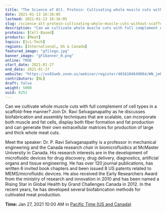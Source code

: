 ```yaml
---
title: "The Science of Alt. Protein: Cultivating whole muscle cuts without scaffolds"
date: 2021-01-13 16:16:05
lastmod: 2021-01-13 16:16:05
slug: /science-alt-protein-cultivating-whole-muscle-cuts-without-scaffolds
description: "Can we cultivate whole muscle cuts with full complement of cell types in a scaffold-free manner? Join Dr. Ravi Selvaganapathy as he discusses biofabrication and assembly techniques that are scalable, can incorporate both muscle and fat cells, display both fiber formation and fat production and can generate their own extracellular matrices for production of large and thick whole meat cuts."
proteins: [Cell-Based]
products: [Meat]
topics: [Sci-Tech]
regions: [International, US & Canada]
featured_image: "gfilogo.jpg"
banner_image: "gfibanner_0.png"
online: TRUE
start_date: 2021-01-27
end_date: 2021-01-27
website: "https://us02web.zoom.us/webinar/register/4016104649064/WN_jmkCywPtSCCJfBZlcGMPlg"
contributors: [NL]
draft: false
weight: 5000
uuid: 8252
---
```

<p>Can we cultivate whole muscle cuts with full complement of cell types in a scaffold-free manner? Join Dr. Ravi Selvaganapathy as he discusses biofabrication and assembly techniques that are scalable, can incorporate both muscle and fat cells, display both fiber formation and fat production and can generate their own extracellular matrices for production of large and thick whole meat cuts.</p>
<p>Meet the speaker: Dr. P. Ravi Selvaganapathy is a professor in mechanical engineering and the Canada research chair in biomicrofluidics at McMaster University in Canada. His research interests are in the development of microfluidic devices for drug discovery, drug delivery, diagnostics, artificial organs and tissue engineering. He has over 120 journal publications, has written 6 invited book chapters and been issued 8 US patents related to MEMS/microfluidic devices. He also received the Early Researchers Award from the ministry of research and innovation in 2010 and has been named a Rising Star in Global Health by Grand Challenges Canada in 2012. In the recent years, he has developed several biofabrication methods for cultivated meat production.</p>
<p><strong>Time: </strong>Jan 27, 2021 10:00 AM in <a href=";">Pacific Time (US and Canada)</a></p>
